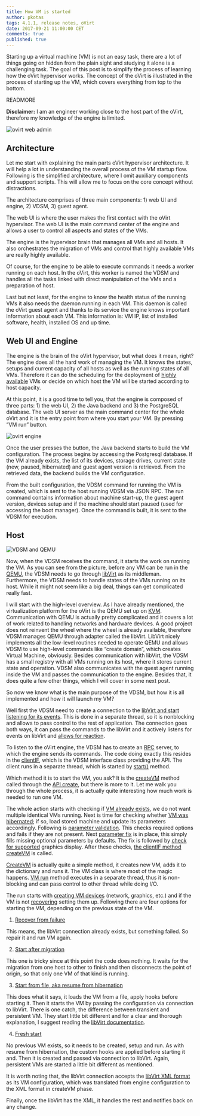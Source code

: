 ```yaml
---
title: How VM is started
author: pkotas
tags: 4.1.1, release notes, oVirt
date: 2017-09-21 11:00:00 CET
comments: true
published: true
---
```


Starting up a virtual machine (VM) is not an easy task, there are a lot of things going on hidden from the plain sight and studying it alone is a challenging task. The goal of this post is to simplify the process of learning how the oVirt hypervisor works. The concept of the oVirt is illustrated in the process of starting up the VM, which covers everything from top to the bottom.

READMORE

**Disclaimer:** I am an engineer working close to the host part of the oVirt, therefore my knowledge of the engine is limited.

![ovirt web admin](images/ovirt-startvm/webadmin.png)

## Architecture

Let me start with explaining the main parts oVirt hypervisor architecture. It will help a lot in understanding the overall process of the VM startup flow. Following is the simplified architecture, where I omit auxiliary components and support scripts. This will allow me to focus on the core concept without distractions.

The architecture comprises of three main components: 1) web UI and engine, 2) VDSM, 3) guest agent.

The web UI is where the user makes the first contact with the oVirt hypervisor. The web UI is the main command center of the engine and allows a user to control all aspects and states of the VMs.

The engine is the hypervisor brain that manages all VMs and all hosts. It also orchestrates the migration of VMs and control that highly available VMs are really highly available.

Of course, for the engine to be able to execute commands it needs a worker running on each host. In the oVirt, this worker is named the VDSM and handles all the tasks linked with direct manipulation of the VMs and a preparation of host.

Last but not least, for the engine to know the health status of the running VMs it also needs the daemon running in each VM. This daemon is called the oVirt guest agent and thanks to its service the engine knows important information about each VM. This information is: VM IP, list of installed software, health, installed OS and up time.

## Web UI and Engine

The engine is the brain of the oVirt hypervisor, but what does it mean, right? The engine does all the hard work of managing the VM. It knows the states, setups and current capacity of all hosts as well as the running states of all VMs. Therefore it can do the scheduling for the deployment of [highly available](https://en.wikipedia.org/wiki/High_availability) VMs or decide on which host the VM will be started according to host capacity.

At this point, it is a good time to tell you, that the engine is composed of three parts: 1) the web UI, 2) the Java backend and 3) the PostgreSQL database. The web UI server as the main command center for the whole oVirt and it is the entry point from where you start your VM. By pressing “VM run” button.

![ovirt engine](ovirt-startvm/ovirt-engine.png)

Once the user presses the button, the Java backend starts to build the VM configuration. The process begins by accessing the Postgresql database. If the VM already exists, the list of its devices, storage drives, current state (new, paused, hibernated) and guest agent version is retrieved. From the retrieved data, the backend builds the VM configuration.

From the built configuration, the VDSM command for running the VM is created, which is sent to the host running VDSM via JSON RPC. The run command contains information about machine start-up, the guest agent version, devices setup and if the machine should start paused (used for accessing the boot manager). Once the command is built, it is sent to the VDSM for execution.

## Host

![VDSM and QEMU](ovirt-startvm/vdsm-libvirt-qemu.png)

Now, when the VDSM receives the command, it starts the work on running the VM. As you can see from the picture, before any VM can be run in the [QEMU](https://www.qemu.org), the VDSM needs to go through [libVirt](https://libvirt.org) as its middleman. Furthermore, the VDSM needs to handle states of the VMs running on its host. While it might not seem like a big deal, things can get complicated really fast.

I will start with the high-level overview. As I have already mentioned, the virtualization platform for the oVirt is the QEMU set up on [KVM](https://www.linux-kvm.org). Communication with QEMU is actually pretty complicated and it covers a lot of work related to handling networks and hardware devices. A good project does not reinvent the wheel where the wheel is already available, therefore VDSM manages QEMU through adapter called the libVirt. LibVirt nicely implements all the low-level routines needed to operate QEMU and allows VDSM to use high-level commands like “create domain”, which creates Virtual Machine, obviously. Besides communication with libVirt, the VDSM has a small registry with all VMs running on its host, where it stores current state and operation. VDSM also communicates with the quest agent running inside the VM and passes the communication to the engine. Besides that, it does quite a few other things, which I will cover in some next post.

So now we know what is the main purpose of the VDSM, but how it is all implemented and how it will launch my VM?

Well first the VDSM need to create a connection to the [libVirt and start listening for its events](https://github.com/oVirt/vdsm/blob/1b5dfb9dec2a8de8577ac8a939120306df3d5565/lib/vdsm/libvirtconnection.py#L45). This is done in a separate thread, so it is nonblocking and allows to pass control to the rest of application. The connection goes both ways, it can pass the commands to the libVirt and it actively listens for events on libVirt and [allows for reaction](https://github.com/oVirt/vdsm/blob/1b5dfb9dec2a8de8577ac8a939120306df3d5565/lib/vdsm/clientIF.py#L522).

To listen to the oVirt engine, the VDSM has to create an [RPC](https://en.wikipedia.org/wiki/Remote_procedure_call) server, to which the engine sends its commands. The code doing exactly this resides in the [clientIF](https://github.com/oVirt/vdsm/blob/c1147c232485f51ef972203f1a214439dd38a805/lib/vdsm/clientIF.py#L67), which is the VDSM interface class providing the API. The client runs in a separate thread, which is started by [start()](https://github.com/oVirt/vdsm/blob/c1147c232485f51ef972203f1a214439dd38a805/lib/vdsm/clientIF.py#L319) method.

Which method it is to start the VM, you ask? It is the [createVM](https://github.com/oVirt/vdsm/blob/c1147c232485f51ef972203f1a214439dd38a805/lib/vdsm/clientIF.py#L451) method called through the [API create](https://github.com/oVirt/vdsm/blob/2e1c061429bee3fd829cd71ba0d6e7e088ec5406/lib/vdsm/API.py#L161), but there is more to it. Let me walk you through the whole process, it is actually quite interesting how much work is needed to run one VM.

The whole action starts with checking if [VM already exists](https://github.com/oVirt/vdsm/blob/2e1c061429bee3fd829cd71ba0d6e7e088ec5406/lib/vdsm/API.py#L170), we do not want multiple identical VMs running. Next is time for checking whether [VM was hibernated](https://github.com/oVirt/vdsm/blob/2e1c061429bee3fd829cd71ba0d6e7e088ec5406/lib/vdsm/API.py#L174); if so, load stored machine and update its parameters accordingly. Following is [parameter validation](https://github.com/oVirt/vdsm/blob/2e1c061429bee3fd829cd71ba0d6e7e088ec5406/lib/vdsm/API.py#L197). This checks required options and fails if they are not present. Next [parameter fix](https://github.com/oVirt/vdsm/blob/2e1c061429bee3fd829cd71ba0d6e7e088ec5406/lib/vdsm/API.py#L199) is in place, this simply fills missing optional parameters by defaults. The fix is followed by [check for supported](https://github.com/oVirt/vdsm/blob/2e1c061429bee3fd829cd71ba0d6e7e088ec5406/lib/vdsm/API.py#L201) graphics display. After these checks, [the clientIF method createVM](https://github.com/oVirt/vdsm/blob/2e1c061429bee3fd829cd71ba0d6e7e088ec5406/lib/vdsm/clientIF.py#L451) is called.

[CreateVM](https://github.com/oVirt/vdsm/blob/2e1c061429bee3fd829cd71ba0d6e7e088ec5406/lib/vdsm/clientIF.py#L451) is actually quite a simple method, it creates new VM, adds it to the dictionary and runs it. The VM class is where most of the magic happens. [VM run](https://github.com/oVirt/vdsm/blob/c1147c232485f51ef972203f1a214439dd38a805/lib/vdsm/virt/vm.py#L2307) method executes in a separate thread, thus it is non-blocking and can pass control to other thread while doing I/O.

The run starts with [creating VM devices](https://github.com/oVirt/vdsm/blob/c1147c232485f51ef972203f1a214439dd38a805/lib/vdsm/virt/vm.py#L2313) (network, graphics, etc.) and if the VM is not [recovering](https://github.com/oVirt/vdsm/blob/c1147c232485f51ef972203f1a214439dd38a805/lib/vdsm/virt/vm.py#L2322) setting them up. Following there are four options for starting the VM, depending on the previous state of the VM.

1. [Recover from failure](https://github.com/oVirt/vdsm/blob/c1147c232485f51ef972203f1a214439dd38a805/lib/vdsm/virt/vm.py#L2325)

This means, the libVirt connection already exists, but something failed. So repair it and run VM again.

2. [Start after migration](https://github.com/oVirt/vdsm/blob/c1147c232485f51ef972203f1a214439dd38a805/lib/vdsm/virt/vm.py#L2337)

This one is tricky since at this point the code does nothing. It waits for the migration from one host to other to finish and then disconnects the point of origin, so that only one VM of that kind is running.

3. [Start from file, aka resume from hibernation](https://github.com/oVirt/vdsm/blob/c1147c232485f51ef972203f1a214439dd38a805/lib/vdsm/virt/vm.py#L2339)

This does what it says, it loads the VM from a file, apply hooks before starting it. Then it starts the VM by passing the configuration via connection to libVirt. There is one catch, the difference between transient and persistent VM. They start little bit different and for a clear and thorough explanation, I suggest reading the [libVirt documentation](https://wiki.libvirt.org/page/VM_lifecycle).

4. [Fresh start](https://github.com/oVirt/vdsm/blob/c1147c232485f51ef972203f1a214439dd38a805/lib/vdsm/virt/vm.py#L2375)

No previous VM exists, so it needs to be created, setup and run. As with resume from hibernation, the custom hooks are applied before starting it and. Then it is created and passed via connection to libVirt. Again, persistent VMs are started a little bit different as mentioned.

It is worth noting that, the libVirt connection accepts the [libVirt XML format](https://libvirt.org/formatdomain.html) as its VM configuration, which was translated from engine configuration to the XML format in createVM phase.

Finally, once the libVirt has the XML, it handles the rest and notifies back on any change.
